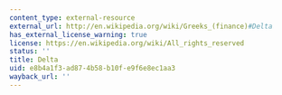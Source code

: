 ```yaml
---
content_type: external-resource
external_url: http://en.wikipedia.org/wiki/Greeks_(finance)#Delta
has_external_license_warning: true
license: https://en.wikipedia.org/wiki/All_rights_reserved
status: ''
title: Delta
uid: e8b4a1f3-ad87-4b58-b10f-e9f6e8ec1aa3
wayback_url: ''
---
```

